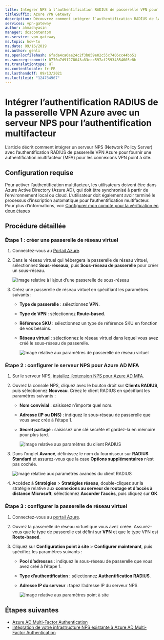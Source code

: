```yaml
---
title: Intégrer NPS à l’authentification RADIUS de passerelle VPN pour MFA
titleSuffix: Azure VPN Gateway
description: Découvrez comment intégrer l’authentification RADIUS de la passerelle VPN Azure avec un serveur NPS pour l’authentification multifacteur.
services: vpn-gateway
author: ahmadnyasin
manager: dcscontentpm
ms.service: vpn-gateway
ms.topic: how-to
ms.date: 09/16/2019
ms.author: genli
ms.openlocfilehash: 6fada4ca0ae24c2f3b859e02c55c7406cc44bb51
ms.sourcegitcommit: 0770a7d91278043a83ccc597af25934854605e8b
ms.translationtype: HT
ms.contentlocale: fr-FR
ms.lasthandoff: 09/13/2021
ms.locfileid: "124734967"
---
```

# <a name="integrate-azure-vpn-gateway-radius-authentication-with-nps-server-for-multi-factor-authentication"></a>Intégrer l’authentification RADIUS de la passerelle VPN Azure avec un serveur NPS pour l’authentification multifacteur 

L’article décrit comment intégrer un serveur NPS (Network Policy Server) avec l’authentification RADIUS de passerelle VPN Azure pour fournir une authentification multifacteur (MFA) pour les connexions VPN point à site. 

## <a name="prerequisite"></a>Configuration requise

Pour activer l’authentification multifacteur, les utilisateurs doivent être dans Azure Active Directory (Azure AD), qui doit être synchronisé à partir de l’environnement local ou cloud. L’utilisateur doit également avoir terminé le processus d’inscription automatique pour l’authentification multifacteur.  Pour plus d’informations, voir [Configurer mon compte pour la vérification en deux étapes](https://support.microsoft.com/account-billing/how-to-use-the-microsoft-authenticator-app-9783c865-0308-42fb-a519-8cf666fe0acc)

## <a name="detailed-steps"></a>Procédure détaillée

### <a name="step-1-create-a-virtual-network-gateway"></a>Étape 1 : créer une passerelle de réseau virtuel

1. Connectez-vous au [Portail Azure](https://portal.azure.com).
2. Dans le réseau virtuel qui hébergera la passerelle de réseau virtuel, sélectionnez **Sous-réseaux**, puis **Sous-réseau de passerelle** pour créer un sous-réseau. 

    ![Image relative à l’ajout d’une passerelle de sous-réseau](./media/vpn-gateway-radiuis-mfa-nsp/gateway-subnet.png)
3. Créez une passerelle de réseau virtuel en spécifiant les paramètres suivants :

    - **Type de passerelle** : sélectionnez **VPN**.
    - **Type de VPN** : sélectionnez **Route-based**.
    - **Référence SKU** : sélectionnez un type de référence SKU en fonction de vos besoins.
    - **Réseau virtuel** : sélectionnez le réseau virtuel dans lequel vous avez créé le sous-réseau de passerelle.

        ![Image relative aux paramètres de passerelle de réseau virtuel](./media/vpn-gateway-radiuis-mfa-nsp/create-vpn-gateway.png)


 
### <a name="step-2-configure-the-nps-for-azure-ad-mfa"></a>Étape 2 : configurer le serveur NPS pour Azure AD MFA

1. Sur le serveur NPS, [installez l’extension NPS pour Azure AD MFA](../active-directory/authentication/howto-mfa-nps-extension.md#install-the-nps-extension).
2. Ouvrez la console NPS, cliquez avec le bouton droit sur **Clients RADIUS**, puis sélectionnez **Nouveau**. Créez le client RADIUS en spécifiant les paramètres suivants :

    - **Nom convivial** : saisissez n’importe quel nom.
    - **Adresse (IP ou DNS)** : indiquez le sous-réseau de passerelle que vous avez créé à l’étape 1.
    - **Secret partagé** : saisissez une clé secrète et gardez-la en mémoire pour plus tard.

      ![Image relative aux paramètres du client RADIUS](./media/vpn-gateway-radiuis-mfa-nsp/create-radius-client1.png)

 
3.  Dans l’onglet **Avancé**, définissez le nom du fournisseur sur **RADIUS Standard** et assurez-vous que la case **Options supplémentaires** n’est pas cochée.

    ![Image relative aux paramètres avancés du client RADIUS](./media/vpn-gateway-radiuis-mfa-nsp/create-radius-client2.png)

4. Accédez à **Stratégies** > **Stratégies réseau**, double-cliquez sur la stratégie relative aux **connexions au serveur de routage et d’accès à distance Microsoft**, sélectionnez  **Accorder l’accès**, puis cliquez sur **OK**.

### <a name="step-3-configure-the-virtual-network-gateway"></a>Étape 3 : configurer la passerelle de réseau virtuel

1. Connectez-vous au [portail Azure](https://portal.azure.com).
2. Ouvrez la passerelle de réseau virtuel que vous avez créée. Assurez-vous que le type de passerelle est défini sur **VPN** et que le type VPN est **Route-based**.
3. Cliquez sur **Configuration point à site** > **Configurer maintenant**, puis spécifiez les paramètres suivants :

    - **Pool d’adresses** : indiquez le sous-réseau de passerelle que vous avez créé à l’étape 1.
    - **Type d’authentification** : sélectionnez **Authentification RADIUS**.
    - **Adresse IP du serveur** : tapez l’adresse IP du serveur NPS.

      ![Image relative aux paramètres point à site](./media/vpn-gateway-radiuis-mfa-nsp/configure-p2s.png)

## <a name="next-steps"></a>Étapes suivantes

- [Azure AD Multi-Factor Authentication](../active-directory/authentication/concept-mfa-howitworks.md)
- [Intégration de votre infrastructure NPS existante à Azure AD Multi-Factor Authentication](../active-directory/authentication/howto-mfa-nps-extension.md)